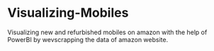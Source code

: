 # Visualizing-Mobiles
Visualizing new and refurbished mobiles on amazon with the help of PowerBI by wevscrapping the data of amazon website.
